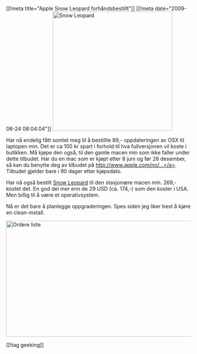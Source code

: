[[!meta  title="Apple Snow Leopard forhåndsbestillt"]]
[[!meta  date="2009-08-24 08:04:04"]]
<img src="http://pjatt.net/images/2009/08/MC223.jpg" alt="Snow Leopard" title="Snow Leopard" width="326" height="326" class="alignleft size-full wp-image-932"  />

Har nå endelig fått somlet meg til å bestillte 89,- oppdateringen av OSX til laptopen min. Det er ca 100 kr spart i forhold til hva fullversjonen vil koste i butikken. Må kjøpe den også, til den gamle macen min som ikke faller under dette tilbudet. Har du en mac som er kjøpt etter 8 juni og før 26 desember, så kan du benytte deg av tilbudet på <a href="http://www.apple.com/no/macosx/uptodate/">http://www.apple.com/no/...</a>. Tilbudet gjelder bare i 90 dager etter kjøpsdato.

Har nå også bestilt <a href="http://www.apple.com/no/macosx/">Snow Leopard</a> til den stasjonære macen min. 269,- kostet det. En god del mer enn de 29 USD (ca. 174,-) som den koster i USA. Men billig til å være et operativsystem.

Nå er det bare å planlegge oppgraderingen. Spes siden jeg liker best å kjøre en clean-install.

<img src="http://pjatt.net/images/2009/08/Picture-1.png" alt="Ordere liste" title="Ordere liste" width="692" height="317" class="aligncenter size-full wp-image-927"  />

[[!tag  geeking]]
